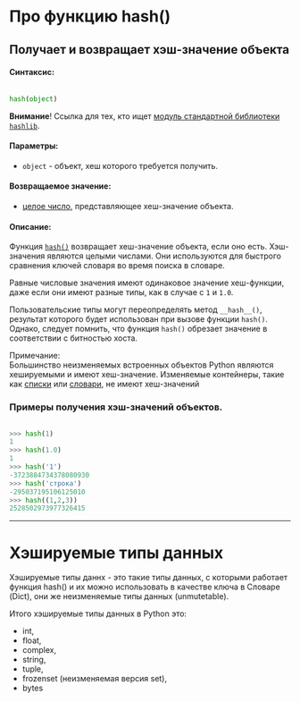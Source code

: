 
# Про функцию hash()

## Получает и возвращает хэш-значение объекта

#### Синтаксис:

```python

hash(object)

```

**Внимание**! Ссылка для тех, кто ищет [модуль стандартной библиотеки `hashlib`](https://docs-python.ru/standart-library/modul-hashlib-python/ "Модуль hashlib, алгоритмы хеширования в Python.").

#### Параметры:

- `object` - объект, хеш которого требуется получить.

#### Возвращаемое значение:

- [целое число](https://docs-python.ru/tutorial/osnovnye-vstroennye-tipy-python/tip-dannyh-int-tselye-chisla/ "Целые числа int в Python."), представляющее хеш-значение объекта.

#### Описание:

Функция [`hash()`](https://docs-python.ru/tutorial/vstroennye-funktsii-interpretatora-python/funktsija-hash/ "Функция hash() в Python, хэш-значение объекта.") возвращает хеш-значение объекта, если оно есть. Хэш-значения являются целыми числами. Они используются для быстрого сравнения ключей словаря во время поиска в словаре.

Равные числовые значения имеют одинаковое значение хеш-функции, даже если они имеют разные типы, как в случае с `1` и `1.0`.

Пользовательские типы могут переопределять метод `__hash__()`, результат которого будет использован при вызове функции `hash()`. Однако, следует помнить, что функция `hash()` обрезает значение в соответствии с битностью хоста.

Примечание:  
Большинство неизменяемых встроенных объектов Python являются хешируемыми и имеют хеш-значение. Изменяемые контейнеры, такие как [списки](https://docs-python.ru/tutorial/osnovnye-vstroennye-tipy-python/tip-dannyh-list-spisok/ "Список list в Python.") или [словари](https://docs-python.ru/tutorial/osnovnye-vstroennye-tipy-python/tip-dannyh-dict-slovar/ "Словарь dict в Python."), не имеют хеш-значений

### Примеры получения хэш-значений объектов.

```python

>>> hash(1)
1
>>> hash(1.0)
1
>>> hash('1')
-3723884734378080930
>>> hash('строка')
-295037195106125010
>>> hash((1,2,3))
2528502973977326415

```

---
# Хэшируемые типы данных

Хэшируемые типы даннх - это такие типы данных, с которыми работает функция hash() и их можно использовать в качестве ключа в Словаре (Dict), они же неизменяемые типы данных (unmutetable). 

Итого хэшируемые типы данных в Python это:


- int, 
- float, 
- complex, 
- string, 
- tuple, 
- frozenset (неизменяемая версия set), 
- bytes


